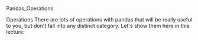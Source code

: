 Pandas_Operations

Operations
There are lots of operations with pandas that will be really useful to you, but don't fall into any distinct category. Let's show them here in this lecture:
